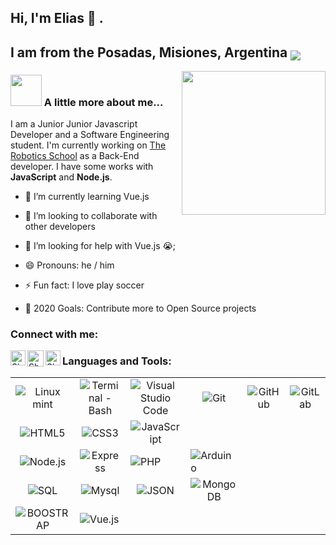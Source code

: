 ## Hi, I'm Elias 👋 .
## I am from the Posadas, Misiones, Argentina <img valign="bottom" src="https://icon-icons.com/icons2/83/PNG/32/argentina_15789.png"/>
<!--<img src="https://image.flaticon.com/icons/svg/164/164900.svg" width="28"/>-->

<img align='right' src="https://media.giphy.com/media/M9gbBd9nbDrOTu1Mqx/giphy.gif" width="230">

### <img src="https://media.giphy.com/media/VgCDAzcKvsR6OM0uWg/giphy.gif" width="50"> A little more about me...  
I am a Junior Junior Javascript Developer and a Software Engineering student. I'm currently working on [The Robotics School] as a Back-End developer. I have some works with **JavaScript** and **Node.js**.

<!--<img align="right" alt="GIF" src="https://github.com/VatanaChhorn/VatanaChhorn/blob/master/image_processing20200107-3552-13pkkb4.gif" width="400" height="300" />-->

- 🌱 I’m currently learning Vue.js
- 👯 I’m looking to collaborate with other developers
- 🤔 I’m looking for help with Vue.js 😭;
- 😄 Pronouns: he / him
- ⚡ Fun fact: I love play soccer


- 🥅 2020 Goals: Contribute more to Open Source projects
<!--
* [Personal Website](https://elissavet.me "Personal Website")-->

### Connect with me:

<!--[<img align="left" alt="mouraelias.com" width="22px" src="https://raw.githubusercontent.com/iconic/open-iconic/master/svg/globe.svg" />][website]-->
<!--[<img align="left" alt="EliasMoura | Twitter" width="22px" src="https://cdn.jsdelivr.net/npm/simple-icons@v3/icons/twitter.svg" />][twitter]-->
<!--[<img align="left" alt="EliasMoura | LinkedIn" width="22px" src="https://cdn.jsdelivr.net/npm/simple-icons@v3/icons/linkedin.svg" />][linkedin]-->
<!--[<img align="left" alt="EliasMoura | Instagram" width="22px" src="https://cdn.jsdelivr.net/npm/simple-icons@v3/icons/instagram.svg" />][instagram]-->

<!-- <p align="center"> -->
 <!-- <a href="https://twitter.com/DEliasmoura" target="blank">
    <img align="center" src="https://cdn.jsdelivr.net/npm/simple-icons@3.0.1/icons/twitter.svg" alt="EliasMoura" height="28px" width="28px" />
  </a>
  <a href="https://www.facebook.com/elias.moura.5" target="blank">
    <img align="center" src="https://cdn.jsdelivr.net/npm/simple-icons@3.0.1/icons/facebook.svg" alt="EliasMoura" height="28px" width="28px" />
  </a>
  <a href="https://www.instagram.com/d.eliasmoura/" target="blank">
    <img align="center" src="https://cdn.jsdelivr.net/npm/simple-icons@3.0.1/icons/instagram.svg" alt="EliasMoura" height="28px" width="28px" />
  </a>
   <a href="https://www.linkedin.com/in/elias-moura/" target="blank">
    <img align="center" src="https://cdn.jsdelivr.net/npm/simple-icons@3.0.1/icons/linkedin.svg" alt="EliasMoura" height="28px" width="28px" />
  </a>
<br /> -->

[<img align="left" alt="Shubhamdeep Jha | Linkedin" width="24px" src="https://github.com/TheDudeThatCode/TheDudeThatCode/blob/master/Assets/Linkedin.svg" />][linkedin]
[<img align="left" alt="Shubhamdeep Jha | Gmail" width="26px" src="https://github.com/TheDudeThatCode/TheDudeThatCode/blob/master/Assets/Gmail.svg" />][email]
   <a href="https://www.instagram.com/thedudethatcode/">
    <img align="left" alt="Shubhamdeep Jha | Instagram" width="24px" src="https://github.com/TheDudeThatCode/TheDudeThatCode/blob/master/Assets/Instagram.svg" />
  </a>
<!--[<img align="left" alt="Shubhamdeep Jha | Twitter" width="26px" src="https://github.com/TheDudeThatCode/TheDudeThatCode/blob/master/Assets/Twitter.svg" />][twitter]-->
  <!--<a href="mailto:d.eliasmoura2@gmail.com">-->

### Languages and Tools:
<table>
  <tbody>
    <tr>
       <td align="center">
         <img alt="Linux mint" src="https://icon-icons.com/icons2/159/PNG/48/logo_linux_mint_22361.png"/>
       </td>
       <td align="center">
         <img alt="Terminal - Bash" src="https://icon-icons.com/icons2/1381/PNG/48/utilitiesxterminal_93700.png"/>
       </td>
       <td align="center">
         <img alt="Visual Studio Code" src="https://icon-icons.com/icons2/615/PNG/48/Visual_Code_icon-icons.com_56584.png"/>
       </td>
       <td align="center">
         <img alt="Git" src="https://icon-icons.com/icons2/2415/PNG/48/git_original_logo_icon_146509.png"/>
       </td>
       <td align="center">
         <img alt="GitHub" src="https://icon-icons.com/icons2/2415/PNG/48/github_original_logo_icon_146505.png"/>
       </td>
       <td align="center">
         <img alt="GitLab" src="https://icon-icons.com/icons2/2107/PNG/48/file_type_gitlab_icon_130579.png"/>
       </td>
       <!--<td align="center">
         <img alt="Heroku" src="https://icon-icons.com/icons2/2415/PNG/48/heroku_plain_logo_icon_146479.png"/>
       </td>-->
    </tr>
    <tr>
      <td align="center">
        <img alt="HTML5" src="https://icon-icons.com/icons2/2107/PNG/48/file_type_html_icon_130541.png"/>
      </td>
      <td align="center">
        <img alt="CSS3" src="https://icon-icons.com/icons2/2107/PNG/48/file_type_css_icon_130661.png"/>
      </td>
      <td align="center">
        <img alt="JavaScript" src="https://icon-icons.com/icons2/2415/PNG/48/javascript_original_logo_icon_146455.png"/>
      </td>
    </tr>
    <tr>
      <td align="center">
        <img alt="Node.js" src="https://icon-icons.com/icons2/2107/PNG/48/file_type_node_icon_130301.png" />
      </td>
      <td align="center">
        <img alt="Express" src="https://icon-icons.com/icons2/2415/PNG/48/express_original_logo_icon_146527.png"/>
      </td>
      <td>
        <img alt="PHP" src="https://icon-icons.com/icons2/2107/PNG/48/file_type_php_icon_130266.png"/>
      </td>
      <td>
        <img alt="Arduino" src="https://icon-icons.com/icons2/2107/PNG/48/file_type_arduino_icon_130743.png"/>
      </td>
    </tr>
       <tr>
      <td align="center">
        <img alt="SQL" src="https://icon-icons.com/icons2/627/PNG/48/sql-document-outlined-interface-symbol_icon-icons.com_57504.png"/>
      </td>
      <td align="center">
        <img alt="Mysql" src="https://icon-icons.com/icons2/2415/PNG/48/mysql_original_logo_icon_146416.png"/>
      </td>
      <td align="center">
        <img alt="JSON" src="https://icon-icons.com/icons2/2108/PNG/48/json_icon_130899.png"/>
      </td>
      <td align="center">
        <img alt="MongoDB" src="https://icon-icons.com/icons2/2415/PNG/48/mongodb_original_logo_icon_146424.png"/>
      </td>
      <!--<td align="center">
        <img alt="GraphQL" src="https://icon-icons.com/icons2/2107/PNG/48/file_type_graphql_icon_130564.png"/>
      </td>-->
    </tr>
    <tr>
      <td align="center">
        <img alt="BOOSTRAP" src="https://icon-icons.com/icons2/2415/PNG/48/bootstrap_plain_logo_icon_146619.png"/>
      </td>
      <!--<td align="center">
        <img alt="Webpack" src="https://icon-icons.com/icons2/2415/PNG/48/webpack_original_logo_icon_146300.png"/>
      </td>-->
      <td>
       <img alt="Vue.js" src="https://icon-icons.com/icons2/2415/PNG/48/vuejs_original_logo_icon_146304.png"/>
      </td>
      <!--<td>
       <img alt="React.js" src="https://icon-icons.com/icons2/2415/PNG/48/react_original_logo_icon_146374.png"/>
      </td>-->
    </tr>
   </tbody>
</table>

<!--
https://icon-icons.com/icons2/2415/PNG/48/npm_original_wordmark_logo_icon_146402.png-->

<!--<img align="left" alt="Deno" width="26px" src="https://raw.githubusercontent.com/github/explore/361e2821e2dea67711cde99c9c40ed357061cf27/topics/deno/deno.png" />-->

<!--<img align="left" alt="SQL" width="28px" src="https://raw.githubusercontent.com/github/explore/80688e429a7d4ef2fca1e82350fe8e3517d3494d/topics/sql/sql.png" />

<br />
<br />

<!--<details>
  <summary>:zap: Github Stats</summary>
<img align="left" alt="Elias Moura's Github Stats" src="https://github-readme-stats.codestackr.vercel.app/api?username=codeSTACKr&show_icons=true&hide_border=true" />
</details>
-->

<!--[website]: https://eliasmoura.com-->
<!--[twitter]: https://twitter.com/DEliasmoura-->
[twitter]: https://twitter.com/inxdev1
[instagram]: https://www.instagram.com/d.eliasmoura/
[facebook]: https://www.facebook.com/elias.moura.5/
[linkedin]: https://www.linkedin.com/in/elias-moura/
[email]: d.eliasmoura2@gmail.com
[The Robotics School]: https://escueladeroboticamisiones.edu.ar/

